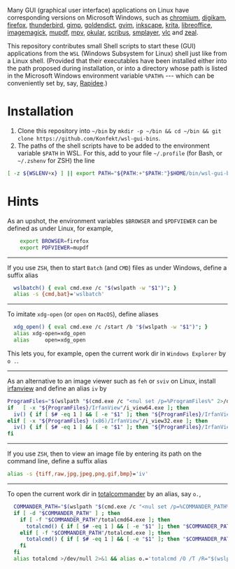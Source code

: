 Many GUI (graphical user interface) applications on Linux have corresponding versions on Microsoft Windows, such as [chromium](https://chocolatey.org/packages/chromium), [digikam](https://chocolatey.org/packages/digikam), [firefox](https://chocolatey.org/packages/firefox), [thunderbird](https://chocolatey.org/packages/thunderbird), [gimp](https://chocolatey.org/packages/gimp), [goldendict](https://chocolatey.org/packages/goldendict), [gvim](https://chocolatey.org/packages/vim), [inkscape](https://chocolatey.org/packages/inkscape), [krita](https://chocolatey.org/packages/krita), [libreoffice](https://chocolatey.org/packages/libreoffice), [imagemagick](https://chocolatey.org/packages/imagemagick), [mupdf](https://chocolatey.org/packages/mupdf), [mpv](https://chocolatey.org/packages/mpv), [okular](https://chocolatey.org/packages/okular), [scribus](https://chocolatey.org/packages/scribus), [smplayer](https://chocolatey.org/packages/smplayer), [vlc](https://chocolatey.org/packages/vlc) and [zeal](https://chocolatey.org/packages/zeal).

This repository contributes small Shell scripts to start these (GUI) applications from the `WSL` (Windows Subsystem for Linux) shell just like from a Linux shell.
(Provided that their executables have been installed either into the path proposed during installation, or into a directory whose path is listed in the Microsoft Windows environment variable `%PATH%` --- which can be conveniently set by, say, [Rapidee](https://www.rapidee.com).)

# Installation

1. Clone this repository into `~/bin` by `mkdir -p ~/bin && cd ~/bin && git clone https://github.com/Konfekt/wsl-gui-bins`.
2. The paths of the shell scripts have to be added to the environment variable `$PATH` in WSL.
    For this, add to your file `~/.profile` (for Bash, or `~/.zshenv` for ZSH) the line

```sh
[ -z ${WSLENV+x} ] || export PATH="${PATH:+"$PATH:"}$HOME/bin/wsl-gui-bins"
```

# Hints

As an upshot, the environment variables `$BROWSER` and `$PDFVIEWER` can be defined as under Linux, for example,

```sh
    export BROWSER=firefox
    export PDFVIEWER=mupdf
```

----

If you use `ZSH`, then to start `Batch` (and `CMD`) files as under Windows, define a suffix alias

```sh
  wslbatch() { eval cmd.exe /c "$(wslpath -w "$1")"; }
  alias -s {cmd,bat}='wslbatch'
```

----

To imitate `xdg-open` (or `open` on `MacOS`), define aliases

```sh
  xdg_open() { eval cmd.exe /c /start /b "$(wslpath -w "$1")"; }
  alias xdg-open=xdg_open
  alias     open=xdg_open
```

This lets you, for example, open the current work dir in `Windows Explorer` by `o .`.

----

As an alternative to an image viewer such as `feh` or `sviv` on Linux, install [irfanview](https://chocolatey.org/packages/irfanview) and define an alias `iv` by

```sh
ProgramFiles="$(wslpath "$(cmd.exe /c "<nul set /p=%ProgramFiles%" 2>/dev/null)")"
if   [ -x "${ProgramFiles}/IrfanView"/i_view64.exe ]; then
  iv() { if [ $# -eq 1 ] && [ -e "$1" ]; then "${ProgramFiles}/IrfanView/i_view64.exe" "$(wslpath -w "$1")"; else "${ProgramFiles}/IrfanView/i_view64.exe" "$@"; fi; }
elif [ -x "${ProgramFiles} (x86)/IrfanView"/i_view32.exe ]; then
  iv() { if [ $# -eq 1 ] && [ -e "$1" ]; then "${ProgramFiles}/IrfanView/i_view32.exe" "$(wslpath -w "$1")"; else "${ProgramFiles}/IrfanView/i_view32.exe" "$@"; fi; }
fi
```

----

If you use `ZSH`, then to view an image file by entering its path on the command line, define a suffix alias

```sh
alias -s {tiff,raw,jpg,jpeg,png,gif,bmp}='iv'
```

----

To open the current work dir in [totalcommander](https://chocolatey.org/packages/totalcommander) by an alias, say `o.`,

```sh
  COMMANDER_PATH="$(wslpath "$(cmd.exe /c "<nul set /p=%COMMANDER_PATH%" 2>/dev/null)")"
  if [ -d "$COMMANDER_PATH" ] ; then
    if [ -f "$COMMANDER_PATH"/totalcmd64.exe ]; then
      totalcmd() { if [ $# -eq 1 ] && [ -e "$1" ]; then "$COMMANDER_PATH/totalcmd64.exe" "$(wslpath -w "$1")"; else "$COMMANDER_PATH/totalcmd64.exe" "$@"; fi; }
    elif [ -f "$COMMANDER_PATH"/totalcmd.exe ]; then
      totalcmd() { if [ $# -eq 1 ] && [ -e "$1" ]; then "$COMMANDER_PATH/totalcmd.exe" "$(wslpath -w "$1")"; else "$COMMANDER_PATH/totalcmd.exe" "$@"; fi; }
    fi
  fi
  alias totalcmd >/dev/null 2>&1 && alias o.='totalcmd /O /T /R="$(wslpath -w "$(pwd)")"'
```

